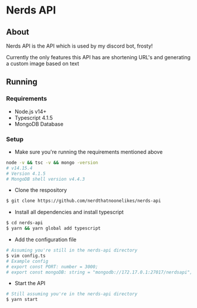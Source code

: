 # Nerds API

## About

<p>Nerds API is the API which is used by my discord bot, frosty!</p>
<p>Currently the only features this API has are shortening URL's and generating a custom image based on text</p>

## Running

### Requirements

- Node.js v14+
- Typescript 4.1.5
- MongoDB Database

### Setup

- Make sure you're running the requirements mentioned above

```sh
node -v && tsc -v && mongo -version
# v14.15.4
# Version 4.1.5
# MongoDB shell version v4.4.3
```

- Clone the respository

```sh
$ git clone https://github.com/nerdthatnoonelikes/nerds-api
```

- Install all dependencies and install typescript

```sh
$ cd nerds-api
$ yarn && yarn global add typescript
```

- Add the configuration file

```sh
# Assuming you're still in the nerds-api directory
$ vim config.ts
# Example config
# export const PORT: number = 3000;
# export const mongoDB: string = "mongodb://172.17.0.1:27017/nerdsapi";
```

- Start the API

```sh
# Still assuming you're in the nerds-api directory
$ yarn start
```
